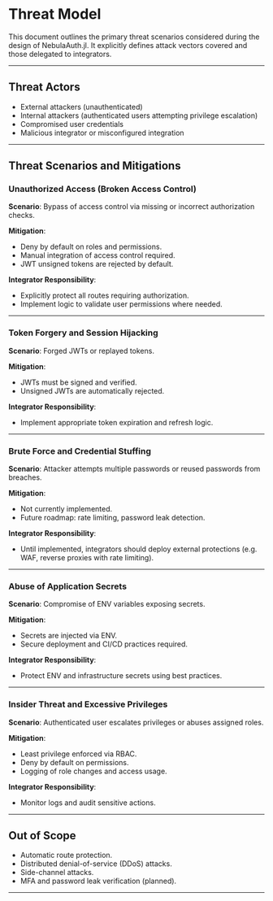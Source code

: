 # Threat Model

This document outlines the primary threat scenarios considered during the design of NebulaAuth.jl. It explicitly defines attack vectors covered and those delegated to integrators.

---

## Threat Actors

- External attackers (unauthenticated)
- Internal attackers (authenticated users attempting privilege escalation)
- Compromised user credentials
- Malicious integrator or misconfigured integration

---

## Threat Scenarios and Mitigations

### Unauthorized Access (Broken Access Control)

**Scenario**: Bypass of access control via missing or incorrect authorization checks.

**Mitigation**:
- Deny by default on roles and permissions.
- Manual integration of access control required.
- JWT unsigned tokens are rejected by default.

**Integrator Responsibility**:
- Explicitly protect all routes requiring authorization.
- Implement logic to validate user permissions where needed.

---

### Token Forgery and Session Hijacking

**Scenario**: Forged JWTs or replayed tokens.

**Mitigation**:
- JWTs must be signed and verified.
- Unsigned JWTs are automatically rejected.

**Integrator Responsibility**:
- Implement appropriate token expiration and refresh logic.

---

### Brute Force and Credential Stuffing

**Scenario**: Attacker attempts multiple passwords or reused passwords from breaches.

**Mitigation**:
- Not currently implemented.
- Future roadmap: rate limiting, password leak detection.

**Integrator Responsibility**:
- Until implemented, integrators should deploy external protections (e.g. WAF, reverse proxies with rate limiting).

---

### Abuse of Application Secrets

**Scenario**: Compromise of ENV variables exposing secrets.

**Mitigation**:
- Secrets are injected via ENV.
- Secure deployment and CI/CD practices required.

**Integrator Responsibility**:
- Protect ENV and infrastructure secrets using best practices.

---

### Insider Threat and Excessive Privileges

**Scenario**: Authenticated user escalates privileges or abuses assigned roles.

**Mitigation**:
- Least privilege enforced via RBAC.
- Deny by default on permissions.
- Logging of role changes and access usage.

**Integrator Responsibility**:
- Monitor logs and audit sensitive actions.

---

## Out of Scope

- Automatic route protection.
- Distributed denial-of-service (DDoS) attacks.
- Side-channel attacks.
- MFA and password leak verification (planned).

---